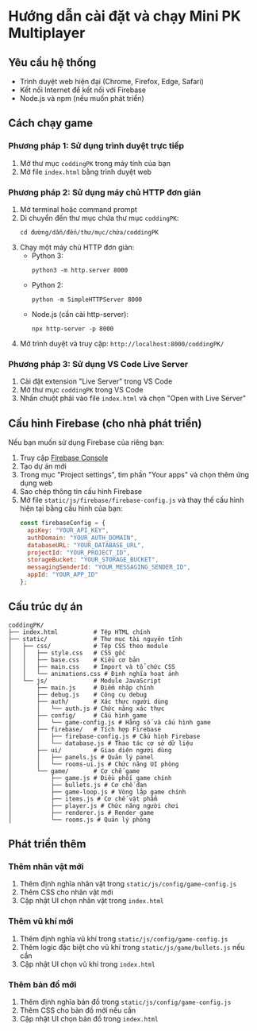 # Hướng dẫn cài đặt và chạy Mini PK Multiplayer

## Yêu cầu hệ thống
- Trình duyệt web hiện đại (Chrome, Firefox, Edge, Safari)
- Kết nối Internet để kết nối với Firebase
- Node.js và npm (nếu muốn phát triển)

## Cách chạy game

### Phương pháp 1: Sử dụng trình duyệt trực tiếp
1. Mở thư mục `coddingPK` trong máy tính của bạn
2. Mở file `index.html` bằng trình duyệt web

### Phương pháp 2: Sử dụng máy chủ HTTP đơn giản
1. Mở terminal hoặc command prompt
2. Di chuyển đến thư mục chứa thư mục `coddingPK`:
   ```
   cd đường/dẫn/đến/thư/mục/chứa/coddingPK
   ```
3. Chạy một máy chủ HTTP đơn giản:
   - Python 3:
     ```
     python3 -m http.server 8000
     ```
   - Python 2:
     ```
     python -m SimpleHTTPServer 8000
     ```
   - Node.js (cần cài http-server):
     ```
     npx http-server -p 8000
     ```
4. Mở trình duyệt và truy cập: `http://localhost:8000/coddingPK/`

### Phương pháp 3: Sử dụng VS Code Live Server
1. Cài đặt extension "Live Server" trong VS Code
2. Mở thư mục `coddingPK` trong VS Code
3. Nhấn chuột phải vào file `index.html` và chọn "Open with Live Server"

## Cấu hình Firebase (cho nhà phát triển)

Nếu bạn muốn sử dụng Firebase của riêng bạn:

1. Truy cập [Firebase Console](https://console.firebase.google.com/)
2. Tạo dự án mới
3. Trong mục "Project settings", tìm phần "Your apps" và chọn thêm ứng dụng web
4. Sao chép thông tin cấu hình Firebase
5. Mở file `static/js/firebase/firebase-config.js` và thay thế cấu hình hiện tại bằng cấu hình của bạn:
   ```javascript
   const firebaseConfig = {
     apiKey: "YOUR_API_KEY",
     authDomain: "YOUR_AUTH_DOMAIN",
     databaseURL: "YOUR_DATABASE_URL",
     projectId: "YOUR_PROJECT_ID",
     storageBucket: "YOUR_STORAGE_BUCKET",
     messagingSenderId: "YOUR_MESSAGING_SENDER_ID",
     appId: "YOUR_APP_ID"
   };
   ```

## Cấu trúc dự án

```
coddingPK/
├── index.html          # Tệp HTML chính
├── static/             # Thư mục tài nguyên tĩnh
│   ├── css/            # Tệp CSS theo module
│   │   ├── style.css   # CSS gốc
│   │   ├── base.css    # Kiểu cơ bản
│   │   ├── main.css    # Import và tổ chức CSS
│   │   └── animations.css # Định nghĩa hoạt ảnh
│   └── js/             # Module JavaScript
│       ├── main.js     # Điểm nhập chính
│       ├── debug.js    # Công cụ debug
│       ├── auth/       # Xác thực người dùng
│       │   └── auth.js # Chức năng xác thực
│       ├── config/     # Cấu hình game
│       │   └── game-config.js # Hằng số và cấu hình game
│       ├── firebase/   # Tích hợp Firebase
│       │   ├── firebase-config.js # Cấu hình Firebase
│       │   └── database.js # Thao tác cơ sở dữ liệu
│       ├── ui/         # Giao diện người dùng
│       │   ├── panels.js # Quản lý panel
│       │   └── rooms-ui.js # Chức năng UI phòng
│       └── game/       # Cơ chế game
│           ├── game.js # Điều phối game chính
│           ├── bullets.js # Cơ chế đạn
│           ├── game-loop.js # Vòng lặp game chính
│           ├── items.js # Cơ chế vật phẩm
│           ├── player.js # Chức năng người chơi
│           ├── renderer.js # Render game
│           └── rooms.js # Quản lý phòng
```

## Phát triển thêm

### Thêm nhân vật mới
1. Thêm định nghĩa nhân vật trong `static/js/config/game-config.js`
2. Thêm CSS cho nhân vật mới
3. Cập nhật UI chọn nhân vật trong `index.html`

### Thêm vũ khí mới
1. Thêm định nghĩa vũ khí trong `static/js/config/game-config.js`
2. Thêm logic đặc biệt cho vũ khí trong `static/js/game/bullets.js` nếu cần
3. Cập nhật UI chọn vũ khí trong `index.html`

### Thêm bản đồ mới
1. Thêm định nghĩa bản đồ trong `static/js/config/game-config.js`
2. Thêm CSS cho bản đồ mới nếu cần
3. Cập nhật UI chọn bản đồ trong `index.html`
